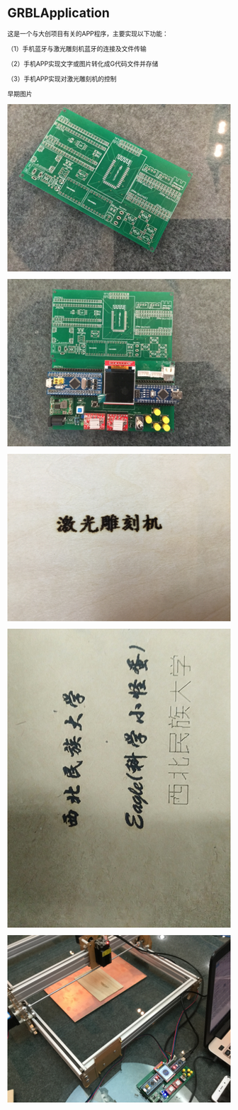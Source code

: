﻿# GRBLApplication

这是一个与大创项目有关的APP程序，主要实现以下功能：

（1）手机蓝牙与激光雕刻机蓝牙的连接及文件传输

（2）手机APP实现文字或图片转化成G代码文件并存储

（3）手机APP实现对激光雕刻机的控制

早期图片

![运行效果](1.jpg)

![运行效果](2.jpg)

![运行效果](3.jpg)

![运行效果](4.jpg)

![运行效果](5.jpg)


